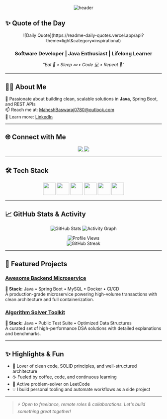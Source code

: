 <p align="center">
  <img src="https://capsule-render.vercel.app/api?type=slice&color=auto&height=120&text=Hello%20🌟%20I%27m%20Mahesh&fontSize=48" alt="header"/>
</p>

## ✨ Quote of the Day  
<p align="center">
  ![Daily Quote](https://readme-daily-quotes.vercel.app/api?theme=light&category=inspirational)
</p>

<h3 align="center">Software Developer | Java Enthusiast | Lifelong Learner</h3>
<p align="center"><em>"Eat 🍕 • Sleep 💤 • Code 💻 • Repeat 🔁"</em></p>

---

## 🧑‍💻 About Me  
🎯 Passionate about building clean, scalable solutions in **Java**, Spring Boot, and REST APIs  
📫 Reach me at: [MaheshBaswaraj0780@outlook.com](mailto:MaheshBaswaraj0780@outlook.com)  
🔗 Learn more: [LinkedIn](https://www.linkedin.com/in/maheshbaswaraj/)

---

## 🌐 Connect with Me  
<p align="center">
  <a href="https://linkedin.com/in/maheshbaswaraj" target="_blank">
    <img src="https://img.shields.io/badge/LinkedIn-%230077B5.svg?style=for-the-badge&logo=linkedin&logoColor=white"/>
  </a>
  <a href="https://leetcode.com/mahesh_baswaraj" target="_blank">
    <img src="https://img.shields.io/badge/LeetCode-%23FFA116.svg?style=for-the-badge&logo=leetcode&logoColor=white"/>
  </a>
</p>

---

## 🛠️ Tech Stack  
<p align="center">
  <img src="https://cdn.jsdelivr.net/gh/devicons/devicon/icons/java/java-original.svg" width="40"/>
  <img src="https://cdn.jsdelivr.net/gh/devicons/devicon/icons/spring/spring-original.svg" width="40"/>
  <img src="https://cdn.jsdelivr.net/gh/devicons/devicon/icons/python/python-original.svg" width="40"/>
  <img src="https://cdn.jsdelivr.net/gh/devicons/devicon/icons/git/git-original.svg" width="40"/>
  <img src="https://cdn.jsdelivr.net/gh/devicons/devicon/icons/linux/linux-original.svg" width="40"/>
  <img src="https://cdn.jsdelivr.net/gh/devicons/devicon/icons/mysql/mysql-original-wordmark.svg" width="40"/>
</p>

---

## 📈 GitHub Stats & Activity  
<p align="center">
  <img src="https://github-readme-stats.vercel.app/api?username=mahesh0780&show_icons=true&theme=dark&count_private=true" alt="GitHub Stats"/>
  <img src="https://github-readme-activity-graph.vercel.app/graph?username=mahesh0780&theme=github-dark&area=true&hide_border=true" alt="Activity Graph"/>
</p>

<p align="center">
  <img src="https://komarev.com/ghpvc/?username=mahesh0780&color=blue" alt="Profile Views"/>
  <br/>
  <img src="https://streak-stats.demolab.com/?user=mahesh0780&theme=dark&hide_border=true" alt="GitHub Streak"/>
</p>

---

## 🚀 Featured Projects

### [Awesome Backend Microservice](https://github.com/mahesh0780/awesome-backend)  
**📌 Stack:** Java • Spring Boot • MySQL • Docker • CI/CD  
A production-grade microservice powering high-volume transactions with clean architecture and full containerization.

### [Algorithm Solver Toolkit](https://github.com/mahesh0780/algorithm-solver)  
**📌 Stack:** Java • Public Test Suite • Optimized Data Structures  
A curated set of high-performance DSA solutions with detailed explanations and benchmarks.

---

## ✨ Highlights & Fun

- 🧩 Lover of clean code, SOLID principles, and well-structured architecture  
- ☕ Fueled by coffee, code, and continuous learning  
- 🎯 Active problem-solver on LeetCode  
- 💡 I build personal tooling and automate workflows as a side project

---

> ⚡ *Open to freelance, remote roles & collaborations. Let's build something great together!*
